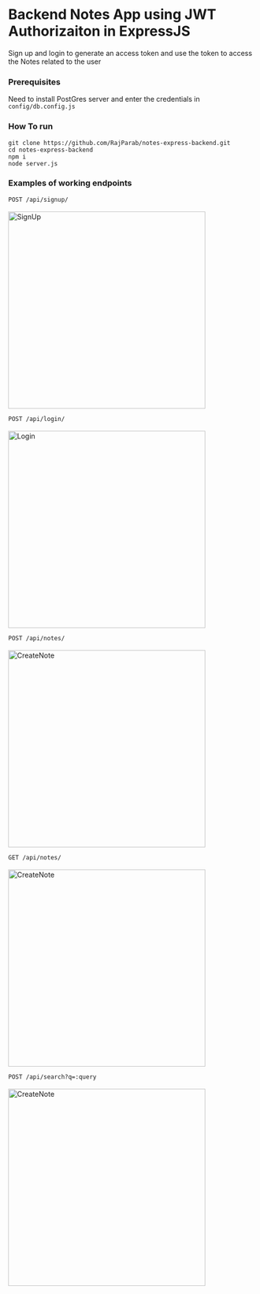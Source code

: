 # Backend Notes App using JWT Authorizaiton in ExpressJS

Sign up and login to generate an access token and use the token to access the Notes related to the user

### Prerequisites
Need to install PostGres server and enter the credentials in ```config/db.config.js```

### How To run 

```
git clone https://github.com/RajParab/notes-express-backend.git
cd notes-express-backend
npm i
node server.js
```

### Examples of working endpoints
  
``` POST /api/signup/ ```<br /><br />
<img src="https://github.com/RajParab/notes-express-backend/blob/master/assets/signup.png" alt="SignUp" style="width:400px" />

``` POST /api/login/ ```<br /><br />
<img src="https://github.com/RajParab/notes-express-backend/blob/master/assets/login.png" alt="Login" style="width:400px" />

``` POST /api/notes/ ```<br /><br />
<img src="https://github.com/RajParab/notes-express-backend/blob/master/assets/createNote.png" alt="CreateNote" style="width:400px" />

``` GET /api/notes/ ```<br /><br />
<img src="https://github.com/RajParab/notes-express-backend/blob/master/assets/getNotes.png" alt="CreateNote" style="width:400px" />

``` POST /api/search?q=:query ```<br /><br />
<img src="https://github.com/RajParab/notes-express-backend/blob/master/assets/searchNote.png" alt="CreateNote" style="width:400px" />

